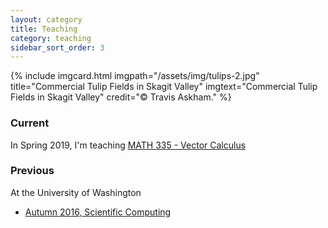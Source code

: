 ```yaml
---
layout: category
title: Teaching
category: teaching
sidebar_sort_order: 3
---
```


{% include imgcard.html imgpath="/assets/img/tulips-2.jpg" title="Commercial Tulip Fields in Skagit Valley" imgtext="Commercial Tulip Fields in Skagit Valley" credit="&copy; Travis Askham." %}

### Current

In Spring 2019, I'm teaching [MATH 335 - Vector Calculus](/teaching/courses/njit-math-335-s-2019/)

### Previous

At the University of Washington 
- [Autumn 2016, Scientific Computing](/teaching/courses/uw-amath-481-a-2016/)
